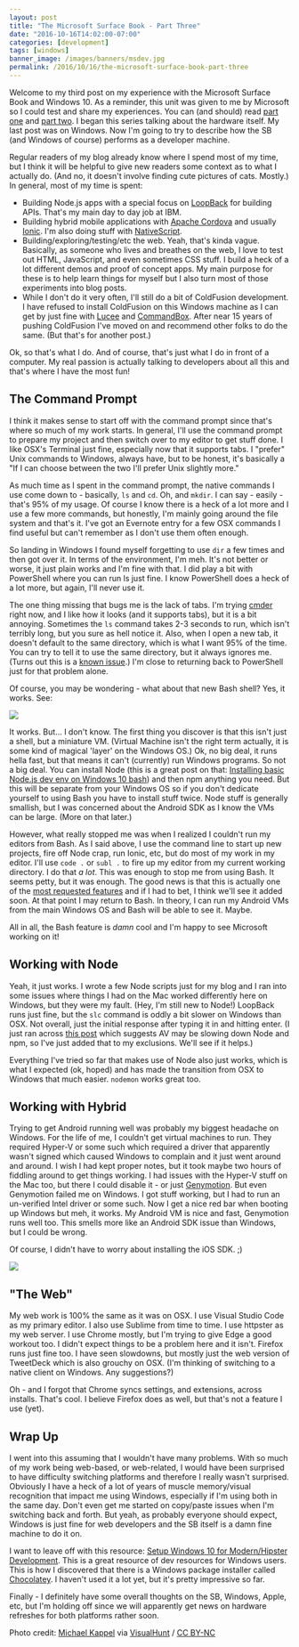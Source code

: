 ```yaml
---
layout: post
title: "The Microsoft Surface Book - Part Three"
date: "2016-10-16T14:02:00-07:00"
categories: [development]
tags: [windows]
banner_image: /images/banners/msdev.jpg
permalink: /2016/10/16/the-microsoft-surface-book-part-three
---
```


Welcome to my third post on my experience with the Microsoft Surface Book and Windows 10. As a reminder, this unit was given to me by Microsoft so I could test and share my experiences. You can (and should) read <a href="https://www.raymondcamden.com/2016/09/26/the-microsoft-surface-book-part-one/">part one</a> and <a href="https://www.raymondcamden.com/2016/10/03/the-microsoft-surface-book-part-two">part two</a>. I began this series talking about the hardware itself. My last post was on Windows. Now I'm going to try to describe how the SB (and Windows of course) performs as a developer machine.

<!--more-->

Regular readers of my blog already know where I spend most of my time, but I think it will be helpful to give new readers some context as to what I actually do. (And no, it doesn't involve finding cute pictures of cats. Mostly.) In general, most of my time is spent:

* Building Node.js apps with a special focus on <a href="http://loopback.io/">LoopBack</a> for building APIs. That's my main day to day job at IBM.
* Building hybrid mobile applications with <a href="http://cordova.apache.org">Apache Cordova</a> and usually <a href="http://ionicframework.com/">Ionic</a>. I'm also doing stuff with <a href="https://www.nativescript.org/">NativeScript</a>.
* Building/exploring/testing/etc the web. Yeah, that's kinda vague. Basically, as someone who lives and breathes on the web, I love to test out HTML, JavaScript, and even sometimes CSS stuff. I build a heck of a lot different demos and proof of concept apps. My main purpose for these is to help learn things for myself but I also turn most of those experiments into blog posts. 
* While I don't do it very often, I'll still do a bit of ColdFusion development. I have refused to install ColdFusion on this Windows machine as I can get by just fine with <a href="http://lucee.org/">Lucee</a> and <a href="https://www.ortussolutions.com/products/commandbox">CommandBox</a>. After near 15 years of pushing ColdFusion I've moved on and recommend other folks to do the same. (But that's for another post.)

Ok, so that's what I do. And of course, that's just what I do in front of a computer. My real passion is actually talking to developers about all this and that's where I have the most fun!

The Command Prompt
---

I think it makes sense to start off with the command prompt since that's where so much of my work starts. In general, I'll use the command prompt to prepare my project and then switch over to my editor to get stuff done. I like OSX's Terminal just fine, especially now that it supports tabs. I "prefer" Unix commands to Windows, always have, but to be honest, it's basically a "If I can choose between the two I'll prefer Unix slightly more." 

As much time as I spent in the command prompt, the native commands I use come down to - basically, <code>ls</code> and <code>cd</code>. Oh, and <code>mkdir</code>. I can say - easily - that's 95% of my usage. Of course I know there is a heck of a lot more and I use a few more commands, but honestly, I'm mainly going around the file system and that's it. I've got an Evernote entry for a few OSX commands I find useful but can't remember as I don't use them often enough.

So landing in Windows I found myself forgetting to use <code>dir</code> a few times and then got over it. In terms of the environment, I'm meh. It's not better or worse, it just plain works and I'm fine with that. I did play a bit with PowerShell where you can run ls just fine. I know PowerShell does a heck of a lot more, but again, I'll never use it.

The one thing missing that bugs me is the lack of tabs. I'm trying <a href="http://cmder.net/">cmder</a> right now, and I like how it looks (and it supports tabs), but it is a bit annoying. Sometimes the <code>ls</code> command takes 2-3 seconds to run, which isn't terribly long, but you sure as hell notice it. Also, when I open a new tab, it doesn't default to the same directory, which is what I want 95% of the time. You can try to tell it to use the same directory, but it always ignores me. (Turns out this is a <a href="https://github.com/cmderdev/cmder/issues/1001">known issue</a>.) I'm close to returning back to PowerShell just for that problem alone.

Of course, you may be wondering - what about that new Bash shell? Yes, it works. See:

<img src="https://static.raymondcamden.com/images/2016/10/wind1.png">

It works. But... I don't know. The first thing you discover is that this isn't just a shell, but a miniature VM. (Virtual Machine isn't the right term actually, it is some kind of magical 'layer' on the Windows OS.) Ok, no big deal, it runs hella fast, but that means it can't (currently) run Windows programs. So not a big deal. You can install Node (this is a great post on that: <a href="https://aigeec.com/installing-node-js-on-windows-10-bash/">Installing basic Node.js dev env on Windows 10 bash</a>) and then npm anything you need. But this will be separate from your Windows OS so if you don't dedicate yourself to using Bash you have to install stuff twice. Node stuff is generally smallish, but I was concerned about the Android SDK as I know the VMs can be large. (More on that later.) 

However, what really stopped me was when I realized I couldn't run my editors from Bash. As I said above, I use the command line to start up new projects, fire off Node crap, run Ionic, etc, but do most of my work in my editor. I'll use <code>code .</code> or <code>subl .</code> to fire up my editor from my current working directory. I do that <em>a lot</em>. This was enough to stop me from using Bash. It seems petty, but it was enough. The good news is that this is actually one of the <a href="https://wpdev.uservoice.com/forums/266908-command-prompt-console-bash-on-ubuntu-on-windo/suggestions/13284702-let-us-launch-windows-processes-from-bash">most requested features</a> and if I had to bet, I think we'll see it added soon. At that point I may return to Bash. In theory, I can run my Android VMs from the main Windows OS and Bash will be able to see it. Maybe.

All in all, the Bash feature is *damn* cool and I'm happy to see Microsoft working on it!

Working with Node
---

Yeah, it just works. I wrote a few Node scripts just for my blog and I ran into some issues where things I had on the Mac worked differently here on Windows, but they were my fault. (Hey, I'm still new to Node!) LoopBack runs just fine, but the <code>slc</code> command is oddly a bit slower on Windows than OSX. Not overall, just the initial response after typing it in and hitting enter. (I just ran across <a href="https://www.reddit.com/r/node/comments/4op7ey/npm_is_incredibly_slow_on_windows_10/">this post</a> which suggests AV may be slowing down Node and npm, so I've just added that to my exclusions. We'll see if it helps.) 

Everything I've tried so far that makes use of Node also just works, which is what I expected (ok, hoped) and has made the transition from OSX to Windows that much easier. <code>nodemon</code> works great too. 

Working with Hybrid
---

Trying to get Android running well was probably my biggest headache on Windows. For the life of me, I couldn't get virtual machines to run. They required Hyper-V or some such which required a driver that apparently wasn't signed which caused Windows to complain and it just went around and around. I wish I had kept proper notes, but it took maybe two hours of fiddling around to get things working. I had issues with the Hyper-V stuff on the Mac too, but there I could disable it - or just <a href="https://www.genymotion.com/">Genymotion</a>. But even Genymotion failed me on Windows. I got stuff working, but I had to run an un-verified Intel driver or some such. Now I get a nice red bar when booting up Windows but meh, it works. My Android VM is nice and fast, Genymotion runs well too. This smells more like an Android SDK issue than Windows, but I could be wrong.

Of course, I didn't have to worry about installing the iOS SDK. ;)

<img src="https://static.raymondcamden.com/images/2016/10/wind2.png">

"The Web"
---

My web work is 100% the same as it was on OSX. I use Visual Studio Code as my primary editor. I also use Sublime from time to time. I use httpster as my web server. I use Chrome mostly, but I'm trying to give Edge a good workout too. I didn't expect things to be a problem here and it isn't. Firefox runs just fine too. I have seen slowdowns, but mostly just the web version of TweetDeck which is also grouchy on OSX. (I'm thinking of switching to a native client on Windows. Any suggestions?)

Oh - and I forgot that Chrome syncs settings, and extensions, across installs. That's cool. I believe Firefox does as well, but that's not a feature I use (yet).

Wrap Up
---

I went into this assuming that I wouldn't have many problems. With so much of my work being web-based, or web-related, I would have been surprised to have difficulty switching platforms and therefore I really wasn't surprised. Obviously I have a heck of a lot of years of muscle memory/visual recognition that impact me using Windows, especially if I'm using both in the same day. Don't even get me started on copy/paste issues when I'm switching back and forth. But yeah, as probably everyone should expect, Windows is just fine for web developers and the SB itself is a damn fine machine to do it on. 

I want to leave off with this resource: <a href="https://github.com/felixrieseberg/windows-development-environment/blob/master/README.md">Setup Windows 10 for Modern/Hipster Development</a>. This is a great resource of dev resources for Windows users. This is how I discovered that there is a Windows package installer called <a href="https://chocolatey.org/">Chocolatey</a>. I haven't used it a lot yet, but it's pretty impressive so far.

Finally - I definitely have some overall thoughts on the SB, Windows, Apple, etc, but I'm holding off since we will apparently get news on hardware refreshes for both platforms rather soon.

Photo credit: <a href="https://www.flickr.com/photos/m-i-k-e/6020157534/">Michael Kappel</a> via <a href="https://visualhunt.com">VisualHunt</a> / <a href="http://creativecommons.org/licenses/by-nc/2.0/">CC BY-NC</a>